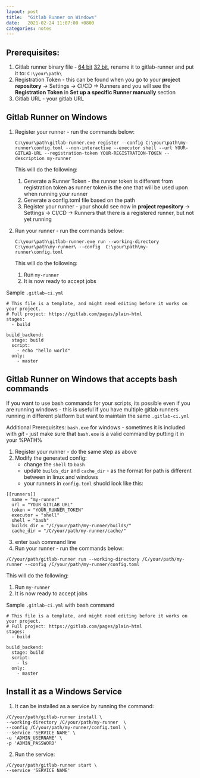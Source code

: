 ```yaml
---
layout: post
title:  "Gitlab Runner on Windows"
date:   2021-02-24 11:07:00 +0800
categories: notes
---
```

## Prerequisites:
1. Gitlab runner binary file - [64 bit](https://gitlab-runner-downloads.s3.amazonaws.com/latest/binaries/gitlab-runner-windows-amd64.exe) [32 bit](https://gitlab-runner-downloads.s3.amazonaws.com/latest/binaries/gitlab-runner-windows-386.exe), rename it to gitlab-runner and put it to: `C:\your\path\`
2. Registration Token - this can be found when you go to your **project repository** -> Settings -> CI/CD -> Runners and you will see the **Registration Token** in **Set up a specific Runner manually** section 
3. Gitlab URL - your gitlab URL

## Gitlab Runner on Windows 
1. Register your runner - run the commands below:
   ```
   C:\your\path\gitlab-runner.exe register --config C:\your\path\my-runner\config.toml --non-interactive --executor shell --url YOUR-GITLAB-URL --registration-token YOUR-REGISTRATION-TOKEN --description my-runner
   ```
   This will do the following:
   1. Generate a Runner Token - the runner token is different from registration token as runner token is the one that will be used upon when running your runner
   2. Generate a config.toml file based on the path
   3. Register your runner - your should see now in **project repository** -> Settings -> CI/CD -> Runners that there is a registered runner, but not yet running

2. Run your runner - run the commands below:
   ```
   C:\your\path\gitlab-runner.exe run --working-directory C:\your\path\my-runner\ --config  C:\your\path\my-runner\config.toml
   ```
   This will do the following:
   1. Run `my-runner`
   2. It is now ready to accept jobs

Sample `.gitlab-ci.yml`
```
# This file is a template, and might need editing before it works on your project.
# Full project: https://gitlab.com/pages/plain-html
stages:
  - build
  
build_backend:
  stage: build
  script:
    - echo "hello world"
  only:
    - master
```

## Gitlab Runner on Windows that accepts bash commands
If you want to use bash commands for your scripts, its possible even if you are running windows - this is useful if you have multiple gitlab runners running in different platform but want to maintain the same `.gitlab-ci.yml`

Additional Prerequisites: `bash.exe` for windows - sometimes it is included with *git* - just make sure that `bash.exe` is a valid command by putting it in your %PATH%

1. Register your runner - do the same step as above
2. Modify the generated config:
   * change the `shell` to `bash`
   * update `builds_dir` and `cache_dir` - as the format for path is different between in linux and windows
   * your runners in `config.toml` shuold look like this:
```
[[runners]]
  name = "my-runner"
  url = "YOUR_GITLAB_URL"
  token = "YOUR_RUNNER_TOKEN"
  executor = "shell"
  shell = "bash"
  builds_dir = "/C/your/path/my-runner/builds/"
  cache_dir = "/C/your/path/my-runner/cache/"
```
3. enter `bash` command line
4. Run your runner - run the commands below:
```
/C/your/path/gitlab-runner run --working-directory /C/your/path/my-runner --config /C/your/path/my-runner/config.toml
```
   This will do the following:
   1. Run `my-runner`
   2. It is now ready to accept jobs

Sample `.gitlab-ci.yml` with bash command
```
# This file is a template, and might need editing before it works on your project.
# Full project: https://gitlab.com/pages/plain-html
stages:
  - build
  
build_backend:
  stage: build
  script:
    - ls
  only:
    - master
```

## Install it as a Windows Service
1. It can be installed as a service by running the command:
```
/C/your/path/gitlab-runner install \
--working-directory /C/your/path/my-runner  \
--config /C/your/path/my-runner/config.toml \
--service 'SERVICE NAME' \
-u 'ADMIN_USERNAME' \
-p 'ADMIN_PASSWORD'
```

2. Run the service: 
```
/C/your/path/gitlab-runner start \
--service 'SERVICE NAME'
```
